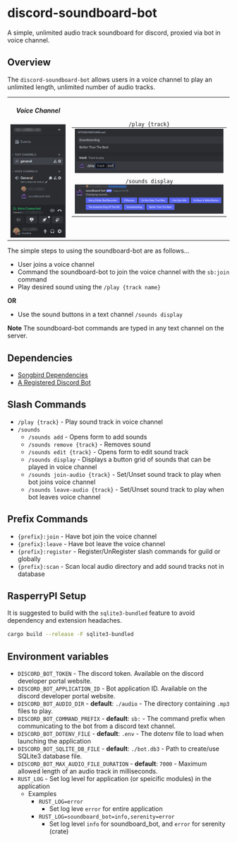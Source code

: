 # discord-soundboard-bot
A simple, unlimited audio track soundboard for discord, proxied via bot in voice channel.

## Overview

The `discord-soundboard-bot` allows users in a voice channel to play an unlimited length, unlimited number of audio tracks.

<center>
  <table style="padding:0px; margin:0px; table-layout:fixed">
    <tr>
      <td>
        <h5 style="text-align:center">Voice Channel</h5>
        <img src="./docs/imgs/voice-channel.png"></td>
      <td >
        <table style="padding:0px; margin:0px">
          <tr valign="top">
            <center><code>/play {track}</code></center>
            <td><img src="./docs/imgs/play-track.png" height="auto" max-width=550px></td>
          </tr>
          <tr>
            <td>
              <center><code>/sounds display</code></center></h5>
              <img src="./docs/imgs/sounds-display.png" height="auto" max-width=550px>
            </td>
          </tr>
        </table>
      </td>
    </tr>
  </table>
</center>


The simple steps to using the soundboard-bot are as follows...

- User joins a voice channel
- Command the soundboard-bot to join the voice channel with the `sb:join` command
- Play desired sound using the `/play {track name}`

**OR**

-  Use the sound buttons in a text channel `/sounds display`

**Note** The soundboard-bot commands are typed in any text channel on the server.



## Dependencies
- [Songbird Dependencies](https://github.com/serenity-rs/songbird/tree/current#dependencies)
- [A Registered Discord Bot](https://discord.com/developers/docs/quick-start/getting-started)

## Slash Commands
- `/play {track}` - Play sound track in voice channel
- `/sounds`
  - `/sounds add` - Opens form to add sounds
  - `/sounds remove {track}` - Removes sound
  - `/sounds edit {track}` - Opens form to edit sound track
  - `/sounds display` - Displays a button grid of sounds that can be played in voice channel
  - `/sounds join-audio {track}` - Set/Unset sound track to play when bot joins voice channel
  - `/sounds leave-audio {track}` - Set/Unset sound track to play when bot leaves voice channel

## Prefix Commands
- `{prefix}:join` - Have bot join the voice channel
- `{prefix}:leave` - Have bot leave the voice channel
- `{prefix}:register` - Register/UnRegister slash commands for guild or globally
- `{prefix}:scan` - Scan local audio directory and add sound tracks not in database

## RasperryPI Setup

It is suggested to build with the `sqlite3-bundled` feature to avoid dependency and extension headaches.

```bash
cargo build --release -F sqlite3-bundled
```

## Environment variables
- `DISCORD_BOT_TOKEN` - The discord token. Available on the discord developer portal website.
- `DISCORD_BOT_APPLICATION_ID` - Bot application ID. Available on the discord developer portal website.
- `DISCORD_BOT_AUDIO_DIR` - **default**: `./audio` - The directory containing `.mp3` files to play.
- `DISCORD_BOT_COMMAND_PREFIX` - **default**: `sb:` - The command prefix when communicating to the bot from a discord text channel.
- `DISCORD_BOT_DOTENV_FILE` - **default**: `.env` - The dotenv file to load when launching the application
- `DISCORD_BOT_SQLITE_DB_FILE` - **default**: `./bot.db3` - Path to create/use SQLite3 database file.
- `DISCORD_BOT_MAX_AUDIO_FILE_DURATION` - **default**: `7000` - Maximum allowed length of an audio track in milliseconds.
- `RUST_LOG` - Set log level for application (or speicific modules) in the application
  - Examples
    - `RUST_LOG=error`
      - Set log leve `error` for entire application
    - `RUST_LOG=soundboard_bot=info,serenity=error`
      - Set log level `info` for soundboard_bot, and `error` for serenity (crate)
